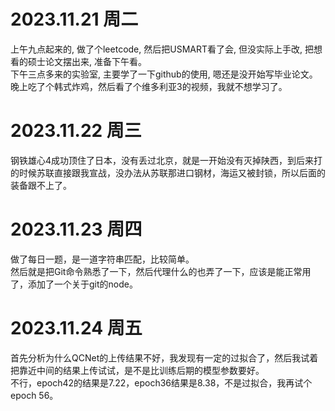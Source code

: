 # 2023.11.21 周二
上午九点起来的, 做了个leetcode, 然后把USMART看了会, 但没实际上手改, 把想看的硕士论文摆出来, 准备下午看。  
下午三点多来的实验室, 主要学了一下github的使用, 嗯还是没开始写毕业论文。  
晚上吃了个韩式炸鸡，然后看了个维多利亚3的视频，我就不想学习了。  

# 2023.11.22 周三
钢铁雄心4成功顶住了日本，没有丢过北京，就是一开始没有灭掉陕西，到后来打的时候苏联直接跟我宣战，没办法从苏联那进口钢材，海运又被封锁，所以后面的装备跟不上了。

# 2023.11.23 周四
做了每日一题，是一道字符串匹配，比较简单。  
然后就是把Git命令熟悉了一下，然后代理什么的也弄了一下，应该是能正常用了，添加了一个关于git的node。

# 2023.11.24 周五
首先分析为什么QCNet的上传结果不好，我发现有一定的过拟合了，然后我试着把靠近中间的结果上传试试，是不是比训练后期的模型参数要好。  
不行，epoch42的结果是7.22，epoch36结果是8.38，不是过拟合，我再试个epoch 56。  

